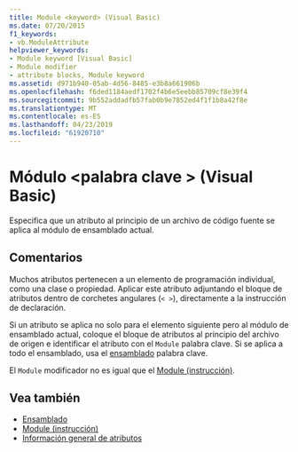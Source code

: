 ```yaml
---
title: Module <keyword> (Visual Basic)
ms.date: 07/20/2015
f1_keywords:
- vb.ModuleAttribute
helpviewer_keywords:
- Module keyword [Visual Basic]
- Module modifier
- attribute blocks, Module keyword
ms.assetid: d971b940-05ab-4d56-8485-e3b8a661906b
ms.openlocfilehash: f6ded1184aedf1702f4b6e5eebb85709cf8e39f4
ms.sourcegitcommit: 9b552addadfb57fab0b9e7852ed4f1f1b8a42f8e
ms.translationtype: MT
ms.contentlocale: es-ES
ms.lasthandoff: 04/23/2019
ms.locfileid: "61920710"
---
```

# <a name="module-keyword-visual-basic"></a>Módulo \<palabra clave > (Visual Basic)
Especifica que un atributo al principio de un archivo de código fuente se aplica al módulo de ensamblado actual.  
  
## <a name="remarks"></a>Comentarios  
 Muchos atributos pertenecen a un elemento de programación individual, como una clase o propiedad. Aplicar este atributo adjuntando el bloque de atributos dentro de corchetes angulares (`< >`), directamente a la instrucción de declaración.  
  
 Si un atributo se aplica no solo para el elemento siguiente pero al módulo de ensamblado actual, coloque el bloque de atributos al principio del archivo de origen e identificar el atributo con el `Module` palabra clave. Si se aplica a todo el ensamblado, usa el [ensamblado](../../../visual-basic/language-reference/modifiers/assembly.md) palabra clave.  
  
 El `Module` modificador no es igual que el [Module (instrucción)](../../../visual-basic/language-reference/statements/module-statement.md).  
  
## <a name="see-also"></a>Vea también

- [Ensamblado](../../../visual-basic/language-reference/modifiers/assembly.md)
- [Module (instrucción)](../../../visual-basic/language-reference/statements/module-statement.md)
- [Información general de atributos](../../../visual-basic/programming-guide/concepts/attributes/index.md)

